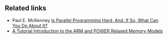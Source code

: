 ## Related links
* Paul E. McKenney [Is Parallel Programming Hard, And, If So, What Can You Do About It?](https://mirrors.edge.kernel.org/pub/linux/kernel/people/paulmck/perfbook/perfbook.html)
* [A Tutorial Introduction to the ARM and POWER Relaxed Memory Models](https://www.cl.cam.ac.uk/~pes20/ppc-supplemental/test7.pdf)
